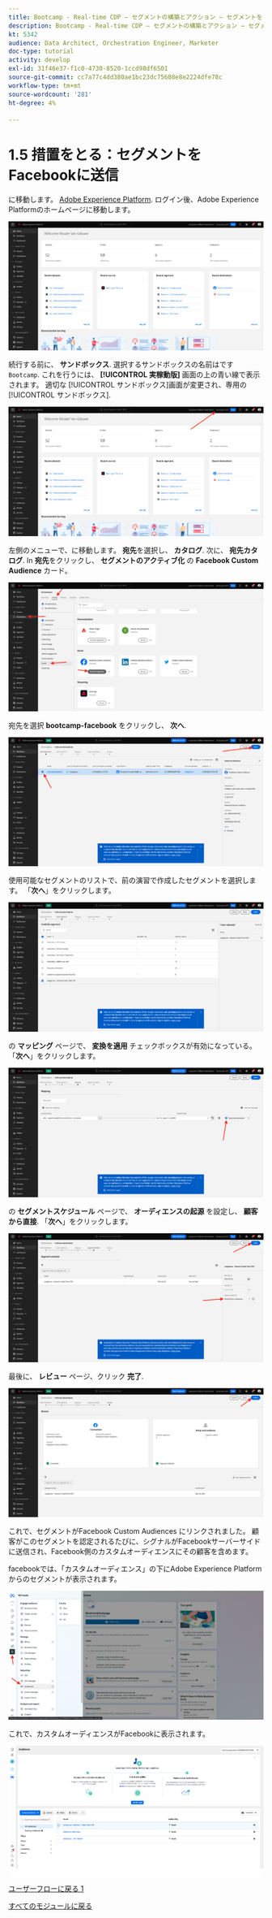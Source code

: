 ```yaml
---
title: Bootcamp - Real-time CDP — セグメントの構築とアクション — セグメントを DV360 に送信する
description: Bootcamp - Real-time CDP — セグメントの構築とアクション — セグメントを DV360 に送信する
kt: 5342
audience: Data Architect, Orchestration Engineer, Marketer
doc-type: tutorial
activity: develop
exl-id: 31f46e37-f1c0-4730-8520-1ccd98df6501
source-git-commit: cc7a77c4dd380ae1bc23dc75608e8e2224dfe78c
workflow-type: tm+mt
source-wordcount: '281'
ht-degree: 4%

---
```


# 1.5 措置をとる：セグメントをFacebookに送信

に移動します。 [Adobe Experience Platform](https://experience.adobe.com/platform). ログイン後、Adobe Experience Platformのホームページに移動します。

![データ取得](./images/home.png)

続行する前に、 **サンドボックス**. 選択するサンドボックスの名前はです ``Bootcamp``. これを行うには、 **[!UICONTROL 実稼動版]** 画面の上の青い線で表示されます。 適切な [!UICONTROL サンドボックス]画面が変更され、専用の [!UICONTROL サンドボックス].

![データ取得](./images/sb1.png)

左側のメニューで、に移動します。 **宛先**&#x200B;を選択し、 **カタログ**. 次に、 **宛先カタログ**. In **宛先**&#x200B;をクリックし、 **セグメントのアクティブ化** の **Facebook Custom Audience** カード。

![RTCDP](./images/rtcdpgoogleseg.png)

宛先を選択 **bootcamp-facebook** をクリックし、 **次へ**.

![RTCDP](./images/rtcdpcreatedest2.png)

使用可能なセグメントのリストで、前の演習で作成したセグメントを選択します。 「**次へ**」をクリックします。

![RTCDP](./images/rtcdpcreatedest3.png)

の **マッピング** ページで、 **変換を適用** チェックボックスが有効になっている。 「**次へ**」をクリックします。

![RTCDP](./images/rtcdpcreatedest4a.png)

の **セグメントスケジュール** ページで、 **オーディエンスの起源** を設定し、 **顧客から直接**. 「**次へ**」をクリックします。

![RTCDP](./images/rtcdpcreatedest4.png)

最後に、 **レビュー** ページ、クリック **完了**.

![RTCDP](./images/rtcdpcreatedest5.png)

これで、セグメントがFacebook Custom Audiences にリンクされました。 顧客がこのセグメントを認定されるたびに、シグナルがFacebookサーバーサイドに送信され、Facebook側のカスタムオーディエンスにその顧客を含めます。

facebookでは、「カスタムオーディエンス」の下にAdobe Experience Platformからのセグメントが表示されます。

![RTCDP](./images/rtcdpcreatedest5b.png)

これで、カスタムオーディエンスがFacebookに表示されます。

![RTCDP](./images/rtcdpcreatedest5a.png)

[ユーザーフローに戻る 1](./uc1.md)

[すべてのモジュールに戻る](../../overview.md)
